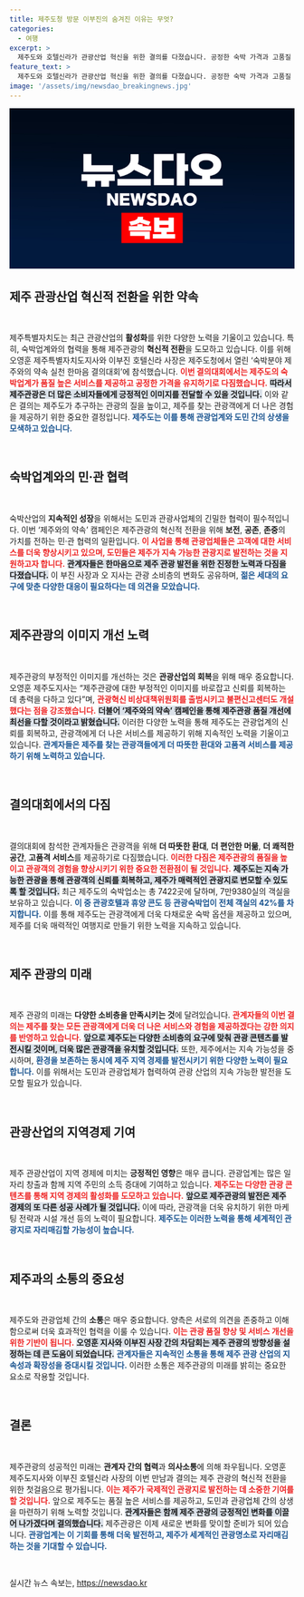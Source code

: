 ```yaml
---
title: 제주도청 방문 이부진의 숨겨진 이유는 무엇?
categories:
  - 여행
excerpt: >
  제주도와 호텔신라가 관광산업 혁신을 위한 결의를 다졌습니다. 공정한 숙박 가격과 고품질 서비스를 약속하며, 젊은 소비층에 맞춘 새로운 전략을 모색합니다. 제주 관광의 신뢰를 회복할 수 있을지 주목됩니다!
feature_text: >
  제주도와 호텔신라가 관광산업 혁신을 위한 결의를 다졌습니다. 공정한 숙박 가격과 고품질 서비스를 약속하며, 젊은 소비층에 맞춘 새로운 전략을 모색합니다. 제주 관광의 신뢰를 회복할 수 있을지 주목됩니다!
image: '/assets/img/newsdao_breakingnews.jpg'
---
```


<p><img src="/assets/img/newsdao_breakingnews.jpg" alt="koreaapp 속보" /></p>

<h2 data-ke-size="size26">제주 관광산업 혁신적 전환을 위한 약속</h2>

<p data-ke-size="size16">&nbsp;</p>

<p>제주특별자치도는 최근 관광산업의 <b>활성화</b>를 위한 다양한 노력을 기울이고 있습니다. 특히, 숙박업계와의 협력을 통해 제주관광의 <b>혁신적 전환</b>을 도모하고 있습니다. 이를 위해 오영훈 제주특별자치도지사와 이부진 호텔신라 사장은 제주도청에서 열린 ‘숙박분야 제주와의 약속 실천 한마음 결의대회’에 참석했습니다. <b><span style="color: #ee2323;">이번 결의대회에서는 제주도의 숙박업계가 품질 높은 서비스를 제공하고 공정한 가격을 유지하기로 다짐했습니다.</span></b> <b><span style="background-color: #21538527;">따라서 제주관광은 더 많은 소비자들에게 긍정적인 이미지를 전달할 수 있을 것입니다.</span></b> 이와 같은 결의는 제주도가 추구하는 관광의 질을 높이고, 제주를 찾는 관광객에게 더 나은 경험을 제공하기 위한 중요한 결정입니다. <b><span style="color: #1a5490;">제주도는 이를 통해 관광업계와 도민 간의 상생을 모색하고 있습니다.</span></b></p>

<p data-ke-size="size16">&nbsp;</p>

<h2 data-ke-size="size26">숙박업계와의 민·관 협력</h2>

<p data-ke-size="size16">&nbsp;</p>

<p>숙박산업의 <b>지속적인 성장</b>을 위해서는 도민과 관광사업체의 긴밀한 협력이 필수적입니다. 이번 ‘제주와의 약속’ 캠페인은 제주관광의 혁신적 전환을 위해 <b>보전</b>, <b>공존</b>, <b>존중</b>의 가치를 전하는 민·관 협력의 일환입니다. <b><span style="color: #ee2323;">이 사업을 통해 관광업체들은 고객에 대한 서비스를 더욱 향상시키고 있으며, 도민들은 제주가 지속 가능한 관광지로 발전하는 것을 지원하고자 합니다.</span></b> <b><span style="background-color: #21538527;">관계자들은 한마음으로 제주 관광 발전을 위한 진정한 노력과 다짐을 다졌습니다.</span></b> 이 부진 사장과 오 지사는 관광 소비층의 변화도 공유하며, <b><span style="color: #1a5490;">젊은 세대의 요구에 맞춘 다양한 대응이 필요하다는 데 의견을 모았습니다.</span></b></p>

<p data-ke-size="size16">&nbsp;</p>

<h2 data-ke-size="size26">제주관광의 이미지 개선 노력</h2>

<p data-ke-size="size16">&nbsp;</p>

<p>제주관광의 부정적인 이미지를 개선하는 것은 <b>관광산업의 회복</b>을 위해 매우 중요합니다. 오영훈 제주도지사는 “제주관광에 대한 부정적인 이미지를 바로잡고 신뢰를 회복하는 데 총력을 다하고 있다”며, <b><span style="color: #ee2323;">관광혁신 비상대책위원회를 출범시키고 불편신고센터도 개설했다는 점을 강조했습니다.</span></b> <b><span style="background-color: #21538527;">더불어 ‘제주와의 약속’ 캠페인을 통해 제주관광 품질 개선에 최선을 다할 것이라고 밝혔습니다.</span></b> 이러한 다양한 노력을 통해 제주도는 관광업계의 신뢰를 회복하고, 관광객에게 더 나은 서비스를 제공하기 위해 지속적인 노력을 기울이고 있습니다. <b><span style="color: #1a5490;">관계자들은 제주를 찾는 관광객들에게 더 따뜻한 환대와 고품격 서비스를 제공하기 위해 노력하고 있습니다.</span></b></p>

<p data-ke-size="size16">&nbsp;</p>

<h2 data-ke-size="size26">결의대회에서의 다짐</h2>

<p data-ke-size="size16">&nbsp;</p>

<p>결의대회에 참석한 관계자들은 관광객을 위해 <b>더 따뜻한 환대</b>, <b>더 편안한 머묾</b>, <b>더 쾌적한 공간</b>, <b>고품격 서비스</b>를 제공하기로 다짐했습니다. <b><span style="color: #ee2323;">이러한 다짐은 제주관광의 품질을 높이고 관광객의 경험을 향상시키기 위한 중요한 전환점이 될 것입니다.</span></b> <b><span style="background-color: #21538527;">제주도는 지속 가능한 관광을 통해 관광객의 신뢰를 회복하고, 제주가 매력적인 관광지로 변모할 수 있도록 할 것입니다.</span></b> 최근 제주도의 숙박업소는 총 7422곳에 달하며, 7만9380실의 객실을 보유하고 있습니다. <b><span style="color: #1a5490;">이 중 관광호텔과 휴양 콘도 등 관광숙박업이 전체 객실의 42%를 차지합니다.</span></b> 이를 통해 제주도는 관광객에게 더욱 다채로운 숙박 옵션을 제공하고 있으며, 제주를 더욱 매력적인 여행지로 만들기 위한 노력을 지속하고 있습니다.</p>

<p data-ke-size="size16">&nbsp;</p>

<h2 data-ke-size="size26">제주 관광의 미래</h2>

<p data-ke-size="size16">&nbsp;</p>

<p>제주 관광의 미래는 <b>다양한 소비층을 만족시키는 것</b>에 달려있습니다. <b><span style="color: #ee2323;">관계자들의 이번 결의는 제주를 찾는 모든 관광객에게 더욱 더 나은 서비스와 경험을 제공하겠다는 강한 의지를 반영하고 있습니다.</span></b> <b><span style="background-color: #21538527;">앞으로 제주도는 다양한 소비층의 요구에 맞춰 관광 콘텐츠를 발전시킬 것이며, 더욱 많은 관광객을 유치할 것입니다.</span></b> 또한, 제주에서는 지속 가능성을 중시하며, <b><span style="color: #1a5490;">환경을 보존하는 동시에 제주 지역 경제를 발전시키기 위한 다양한 노력이 필요합니다.</span></b> 이를 위해서는 도민과 관광업체가 협력하여 관광 산업의 지속 가능한 발전을 도모할 필요가 있습니다.</p>

<p data-ke-size="size16">&nbsp;</p>

<h2 data-ke-size="size26">관광산업의 지역경제 기여</h2>

<p data-ke-size="size16">&nbsp;</p>

<p>제주 관광산업이 지역 경제에 미치는 <b>긍정적인 영향</b>은 매우 큽니다. 관광업계는 많은 일자리 창출과 함께 지역 주민의 소득 증대에 기여하고 있습니다. <b><span style="color: #ee2323;">제주도는 다양한 관광 콘텐츠를 통해 지역 경제의 활성화를 도모하고 있습니다.</span></b> <b><span style="background-color: #21538527;">앞으로 제주관광의 발전은 제주 경제의 또 다른 성공 사례가 될 것입니다.</span></b> 이에 따라, 관광객을 더욱 유치하기 위한 마케팅 전략과 시설 개선 등의 노력이 필요합니다. <b><span style="color: #1a5490;">제주도는 이러한 노력을 통해 세계적인 관광지로 자리매김할 가능성이 높습니다.</span></b> </p>

<p data-ke-size="size16">&nbsp;</p>

<h2 data-ke-size="size26">제주과의 소통의 중요성</h2>

<p data-ke-size="size16">&nbsp;</p>

<p>제주도와 관광업체 간의 <b>소통</b>은 매우 중요합니다. 양측은 서로의 의견을 존중하고 이해함으로써 더욱 효과적인 협력을 이룰 수 있습니다. <b><span style="color: #ee2323;">이는 관광 품질 향상 및 서비스 개선을 위한 기반이 됩니다.</span></b> <b><span style="background-color: #21538527;">오영훈 지사와 이부진 사장 간의 차담회는 제주 관광의 방향성을 설정하는 데 큰 도움이 되었습니다.</span></b> <b><span style="color: #1a5490;">관계자들은 지속적인 소통을 통해 제주 관광 산업의 지속성과 확장성을 증대시킬 것입니다.</span></b> 이러한 소통은 제주관광의 미래를 밝히는 중요한 요소로 작용할 것입니다.</p>

<p data-ke-size="size16">&nbsp;</p>

<h2 data-ke-size="size26">결론</h2>

<p data-ke-size="size16">&nbsp;</p>

<p>제주관광의 성공적인 미래는 <b>관계자 간의 협력</b>과 <b>의사소통</b>에 의해 좌우됩니다. 오영훈 제주도지사와 이부진 호텔신라 사장의 이번 만남과 결의는 제주 관광의 혁신적 전환을 위한 첫걸음으로 평가됩니다. <b><span style="color: #ee2323;">이는 제주가 국제적인 관광지로 발전하는 데 소중한 기여를 할 것입니다.</span></b> 앞으로 제주도는 품질 높은 서비스를 제공하고, 도민과 관광업체 간의 상생을 마련하기 위해 노력할 것입니다. <b><span style="background-color: #21538527;">관계자들은 함께 제주 관광의 긍정적인 변화를 이끌어 나가겠다며 결의했습니다.</span></b> 제주관광은 이제 새로운 변화를 맞이할 준비가 되어 있습니다. <b><span style="color: #1a5490;">관광업계는 이 기회를 통해 더욱 발전하고, 제주가 세계적인 관광명소로 자리매김하는 것을 기대할 수 있습니다.</span></b> </p>

<p data-ke-size="size16">&nbsp;</p>
실시간 뉴스 속보는, <a href="https://newsdao.kr" rel="dofollow">https://newsdao.kr</a>


